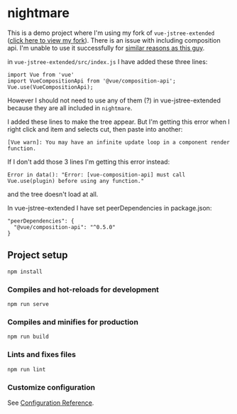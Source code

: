 # nightmare

This is a demo project where I'm using my fork of `vue-jstree-extended` 
([click here to view my fork](https://github.com/Warz/vue-jstree)). 
There is an issue with including composition api. 
I'm unable to use it successfully for [similar reasons as this guy](https://github.com/vuejs/composition-api/issues/228#issue-549103799).

in `vue-jstree-extended/src/index.js` I have added these three lines:
```
import Vue from 'vue'
import VueCompositionApi from '@vue/composition-api';
Vue.use(VueCompositionApi);
```

However I should not need to use any of them (?) in vue-jstree-extended because 
they are all included in `nightmare`.   

I added these lines to make the tree appear. But I'm getting this error 
when I right click and item and selects cut, then paste into another: 

`[Vue warn]: You may have an infinite update loop in a component render function.`

If I don't add those 3 lines I'm getting this error instead:

`Error in data(): "Error: [vue-composition-api] must call Vue.use(plugin) before using any function."`

and the tree doesn't load at all.

In vue-jstree-extended I have set peerDependencies in package.json:
  ```
  "peerDependencies": {
    "@vue/composition-api": "^0.5.0"
  }
```



## Project setup
```
npm install
```

### Compiles and hot-reloads for development
```
npm run serve
```

### Compiles and minifies for production
```
npm run build
```

### Lints and fixes files
```
npm run lint
```

### Customize configuration
See [Configuration Reference](https://cli.vuejs.org/config/).
